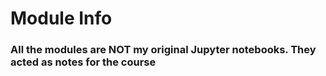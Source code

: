 # Module Info
### All the modules are NOT my original Jupyter notebooks. They acted as notes for the course
